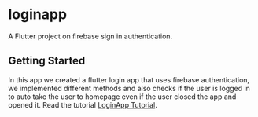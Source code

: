 # loginapp

A Flutter project on firebase sign in authentication.

## Getting Started

In this app we created a flutter login app that uses firebase authentication, we implemented different methods and also checks if the user is logged in to auto take the user to homepage even if the user closed the app and opened it. Read the tutorial
[LoginApp Tutorial](https://www.cavdy.com/flutter/flutter-tutorial-flutter-firebase-login-part-4/).

